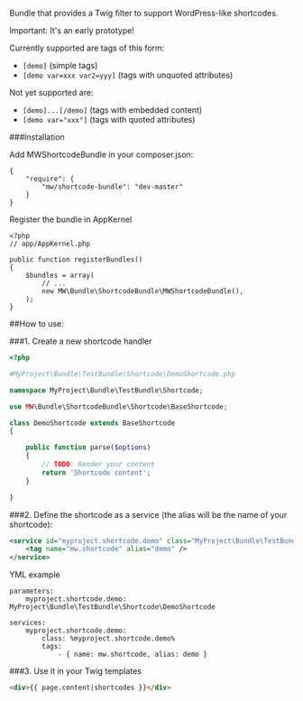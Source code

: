 Bundle that provides a Twig filter to support WordPress-like shortcodes.

Important: It's an early prototype!

Currently supported are tags of this form:
* <code>[demo]</code> (simple tags)
* <code>[demo var=xxx var2=yyy]</code> (tags with unquoted attributes)

Not yet supported are:
* <code>[demo]...[/demo]</code> (tags with embedded content)
* <code>[demo var="xxx"]</code> (tags with quoted attributes)

###Installation


Add MWShortcodeBundle in your composer.json:

```
{
    "require": {
        "mw/shortcode-bundle": "dev-master"
    }
}
```

Register the bundle in AppKernel

```
<?php
// app/AppKernel.php

public function registerBundles()
{
    $bundles = array(
        // ...
        new MW\Bundle\ShortcodeBundle\MWShortcodeBundle(),
    );
}
```

##How to use:

###1. Create a new shortcode handler

``` php
<?php

#MyProject\Bundle\TestBundle\Shortcode\DemoShortcode.php

namespace MyProject\Bundle\TestBundle\Shortcode;

use MW\Bundle\ShortcodeBundle\Shortcode\BaseShortcode;

class DemoShortcode extends BaseShortcode
{

    public function parse($options)
    {
        // TODO: Render your content
        return 'Shortcode content';
    }

}
```

###2. Define the shortcode as a service (the alias will be the name of your shortcode):

``` xml
<service id="myproject.shortcode.demo" class="MyProject\Bundle\TestBundle\Shortcode\DemoShortcode">
    <tag name="mw.shortcode" alias="demo" />
</service>
```

YML example

```
parameters:
    myproject.shortcode.demo: MyProject\Bundle\TestBundle\Shortcode\DemoShortcode

services:
    myproject.shortcode.demo:
        class: %myproject.shortcode.demo%
        tags:
            - { name: mw.shortcode, alias: demo }

```


###3. Use it in your Twig templates

``` html
<div>{{ page.content|shortcodes }}</div>
```
